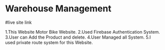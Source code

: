 # Warehouse Management
#live site link

1.This Website Motor Bike Website.
2.Used Firebase Authentication System.
3.User can Add the Product and delete.
4.User Managed all System.
5.I used private route system for this Website.
